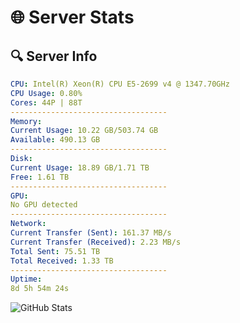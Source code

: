 # 🌐 Server Stats
## 🔍 Server Info
```yaml
CPU: Intel(R) Xeon(R) CPU E5-2699 v4 @ 1347.70GHz
CPU Usage: 0.80%
Cores: 44P | 88T
-----------------------------------
Memory:
Current Usage: 10.22 GB/503.74 GB
Available: 490.13 GB
-----------------------------------
Disk:
Current Usage: 18.89 GB/1.71 TB
Free: 1.61 TB
-----------------------------------
GPU:
No GPU detected
-----------------------------------
Network:
Current Transfer (Sent): 161.37 MB/s
Current Transfer (Received): 2.23 MB/s
Total Sent: 75.51 TB
Total Received: 1.33 TB
-----------------------------------
Uptime:
8d 5h 54m 24s
```
![GitHub Stats](https://img.shields.io/badge/Updated-2025-02-16_04:37:42-blue)